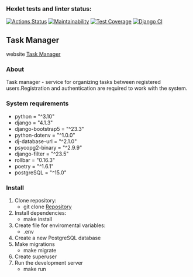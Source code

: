 ### Hexlet tests and linter status:
[![Actions Status](https://github.com/prStudentka/python-project-52/actions/workflows/hexlet-check.yml/badge.svg)](https://github.com/prStudentka/python-project-52/actions)
[![Maintainability](https://api.codeclimate.com/v1/badges/5187d7c7fe7ab0691712/maintainability)](https://codeclimate.com/github/prStudentka/python-project-52/maintainability)
[![Test Coverage](https://api.codeclimate.com/v1/badges/5187d7c7fe7ab0691712/test_coverage)](https://codeclimate.com/github/prStudentka/python-project-52/test_coverage)
[![Django CI](https://github.com/prStudentka/python-project-52/actions/workflows/django.yml/badge.svg)](https://github.com/prStudentka/python-project-52/actions/workflows/django.yml)

##  Task Manager
   website [Task Manager](https://task-manager-pu7v.onrender.com)

### About
Task manager - service for organizing tasks between registered users.Registration and authentication are required to work with the system.

### System requirements
- python = "^3.10"
- django = "4.1.3"
- django-bootstrap5 = "^23.3"
- python-dotenv = "^1.0.0"
- dj-database-url = "^2.1.0"
- psycopg2-binary = "^2.9.9"
- django-filter = "^23.5"
- rollbar = "0.16.3"
- poetry = "^1.6.1"
- postgreSQL = "^15.0"

### Install
  1) Clone repository:
      - git clone [Repository](https://github.com/prStudentka/python-project-83.git)
  2) Install dependencies:
      - make install
  3) Create file for enviromental variables:
      - .env 
  4) Create a new PostgreSQL database
  5) Make migrations
      - make migrate
  6) Create superuser
  7) Run the development server
      - make run

